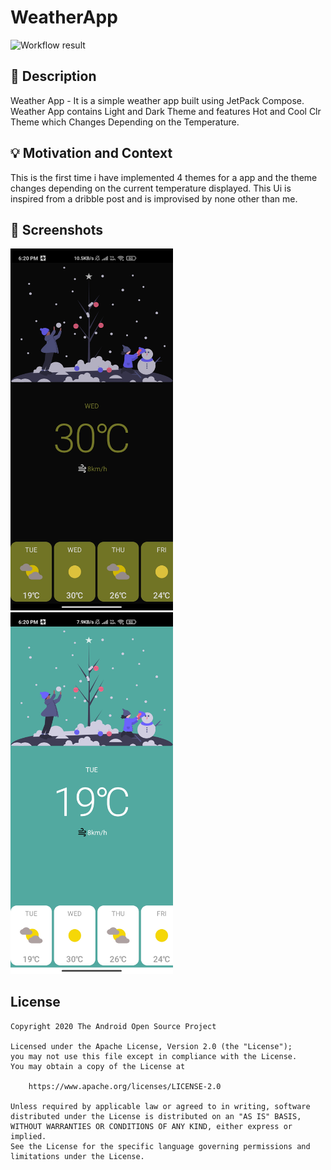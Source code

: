 # WeatherApp

<!--- Replace <OWNER> with your Github Username and <REPOSITORY> with the name of your repository. -->
<!--- You can find both of these in the url bar when you open your repository in github. -->
![Workflow result](https://github.com/arun1810/Jetpack_Compose_WeatherApp/workflows/Check/badge.svg)


## :scroll: Description
 Weather App - It is a simple weather app built using JetPack Compose. Weather App contains Light and Dark Theme and features Hot and Cool Clr Theme which Changes Depending on the Temperature.


## :bulb: Motivation and Context
 This is the first time i have implemented 4 themes for a app and the theme changes depending on the current temperature displayed.
 This Ui is inspired from a dribble post and is improvised by none other than me.



## :camera_flash: Screenshots

<img src="/results/screenshot_1.png" width="260">&emsp;<img src="/results/screenshot_2.png" width="260">

## License
```
Copyright 2020 The Android Open Source Project

Licensed under the Apache License, Version 2.0 (the "License");
you may not use this file except in compliance with the License.
You may obtain a copy of the License at

    https://www.apache.org/licenses/LICENSE-2.0

Unless required by applicable law or agreed to in writing, software
distributed under the License is distributed on an "AS IS" BASIS,
WITHOUT WARRANTIES OR CONDITIONS OF ANY KIND, either express or implied.
See the License for the specific language governing permissions and
limitations under the License.
```